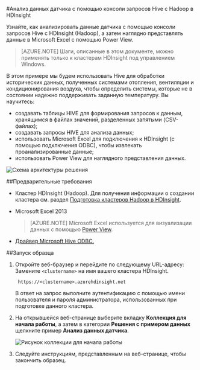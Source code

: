<properties
	pageTitle="Анализ данных датчика с помощью Hive и Hadoop | Microsoft Azure"
	description="Узнайте, как анализировать данные датчика с помощью консоли запросов Hive с HDInsight (Hadoop), а затем наглядно представлять данные в Microsoft Excel с помощью Power View."
	services="hdinsight"
	documentationCenter=""
	authors="Blackmist"
	manager="jhubbard"
	editor="cgronlun"
	tags="azure-portal"/>

<tags
	ms.service="hdinsight"
	ms.workload="big-data"
	ms.tgt_pltfrm="na"
	ms.devlang="na"
	ms.topic="article"
	ms.date="09/20/2016" 
	ms.author="larryfr"/>

#Анализ данных датчика с помощью консоли запросов Hive с Hadoop в HDInsight

Узнайте, как анализировать данные датчика с помощью консоли запросов Hive с HDInsight (Hadoop), а затем наглядно представлять данные в Microsoft Excel с помощью Power View.

> [AZURE.NOTE] Шаги, описанные в этом документе, можно применять только к кластерам HDInsight под управлением Windows.

В этом примере мы будем использовать Hive для обработки исторических данных, полученных системами отопления, вентиляции и кондиционирования воздуха, чтобы определить системы, которые не в состоянии надежно поддерживать заданную температуру. Вы научитесь:

- создавать таблицы HIVE для формирования запросов к данным, хранящимся в файлах значений, разделенных запятыми (CSV-файлах);
- создавать запросы HIVE для анализа данных;
- использовать Microsoft Excel для подключения к HDInsight (с помощью подключения ODBC), чтобы извлекать проанализированные данные;
- использовать Power View для наглядного представления данных.

![Схема архитектуры решения](./media/hdinsight-hive-analyze-sensor-data/hvac-architecture.png)

##Предварительные требования

* Кластер HDInsight (Hadoop). Для получения информации о создании кластера см. раздел [Подготовка кластеров Hadoop в HDInsight](hdinsight-provision-clusters.md).

* Microsoft Excel 2013

	> [AZURE.NOTE] Microsoft Excel используется для визуализации данных с помощью [Power View](https://support.office.com/Article/Power-View-Explore-visualize-and-present-your-data-98268d31-97e2-42aa-a52b-a68cf460472e?ui=ru-RU&rs=ru-RU&ad=US).

* [Драйвер Microsoft Hive ODBC.](http://www.microsoft.com/download/details.aspx?id=40886)

##Запуск образца

1. Откройте веб-браузер и перейдите по следующему URL-адресу: Замените `<clustername>` на имя вашего кластера HDInsight.

	 	https://<clustername>.azurehdinsight.net

	В ответ на запрос выполните аутентификацию с помощью имени пользователя и пароля администратора, использованных при подготовке данного кластера.

2. На открывшейся веб-странице выберите вкладку **Коллекция для начала работы**, а затем в категории **Решения с примером данных** щелкните пример **Анализ данных датчика**.

    ![Рисунок коллекции для начала работы](./media/hdinsight-hive-analyze-sensor-data/getting-started-gallery.png)

3. Следуйте инструкциям, представленным на веб-странице, чтобы закончить образец.

<!---HONumber=AcomDC_0921_2016-->